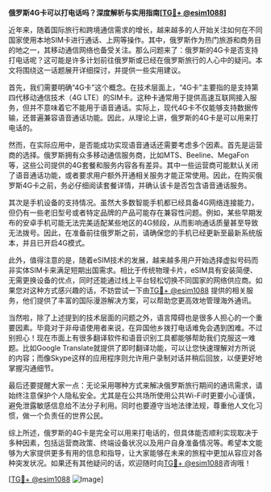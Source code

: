 **俄罗斯4G卡可以打电话吗？深度解析与实用指南[[TG💪+ @esim1088](https://t.me/s/esim1088)]**

近年来，随着国际旅行和跨境通信需求的增长，越来越多的人开始关注如何在不同国家使用本地SIM卡进行通话、上网等操作。其中，俄罗斯作为热门旅游和商务目的地之一，其移动通信网络也备受关注。那么问题来了：俄罗斯的4G卡是否支持打电话呢？这可能是许多计划前往俄罗斯或已经在俄罗斯旅行的人心中的疑问。本文将围绕这一话题展开详细探讨，并提供一些实用建议。

首先，我们需要明确“4G卡”这个概念。在技术层面上，“4G卡”主要指的是支持第四代移动通信技术（4G LTE）的SIM卡。这种卡通常用于提供高速互联网接入服务，但并不意味着它不能用于语音通话。实际上，现代4G卡不仅能够支持数据传输，还普遍兼容语音通话功能。因此，从理论上讲，俄罗斯的4G卡是可以用来打电话的。

然而，在实际应用中，是否能成功实现语音通话还需要考虑多个因素。首先是运营商的选择。俄罗斯拥有众多移动通信服务商，比如MTS、Beeline、MegaFon等，这些公司提供的4G套餐和服务内容各有差异。其中一些运营商可能默认关闭了语音通话功能，或者要求用户额外开通相关服务才能正常使用。因此，在购买俄罗斯4G卡之前，务必仔细阅读套餐详情，并确认该卡是否包含语音通话服务。

其次是手机设备的支持情况。虽然大多数智能手机都已经具备4G网络连接能力，但仍有一些老旧型号或者特定品牌的产品可能存在兼容性问题。例如，某些早期发布的安卓手机可能无法完美适配某些地区的4G频段，从而影响通话质量甚至导致无法拨号。因此，在准备前往俄罗斯之前，请确保您的手机已经更新至最新系统版本，并且已开启4G模式。

此外，值得注意的是，随着eSIM技术的发展，越来越多用户开始选择虚拟号码而非实体SIM卡来满足短期出国需求。相比于传统物理卡片，eSIM具有安装简便、无需更换设备的优点，同时还能通过线上平台轻松切换不同国家的网络供应商。如果您对这种方式感兴趣的话，不妨尝试一下由[TG💪+ @esim1088](https://t.me/s/esim1088) 提供的相关服务，他们提供了丰富的国际漫游解决方案，可以帮助您更高效地管理海外通讯。

当然啦，除了上述提到的技术层面的问题之外，语言障碍也是很多人担心的一个重要因素。毕竟对于非母语使用者来说，在异国他乡拨打电话难免会遇到困难。不过别担心！现在市面上有很多翻译软件和语音识别工具都能够帮助我们克服这一难题。比如Google Translate就提供了即时翻译功能，可以让您快速理解对方所说的内容；而像Skype这样的应用程序则允许用户录制对话并稍后回放，以便更好地掌握沟通细节。

最后还要提醒大家一点：无论采用哪种方式来解决俄罗斯旅行期间的通讯需求，请始终注意保护个人隐私安全。尤其是在公共场所使用公共Wi-Fi时更要小心谨慎，避免泄露敏感信息给不法分子利用。同时也要遵守当地法律法规，尊重他人文化习惯，做一个负责任的世界公民。

综上所述，俄罗斯的4G卡是完全可以用来打电话的，但具体能否顺利实现取决于多种因素，包括运营商政策、终端设备状况以及用户自身准备情况等。希望本文能够为大家提供更多有用的信息和指导，让大家能够在未来的旅程中更加从容应对各种突发状况。如果还有其他疑问的话，欢迎随时向[TG💪+ @esim1088](https://t.me/s/esim1088)咨询哦！

[[TG💪+ @esim1088](https://t.me/s/esim1088) ![Image](https://i.postimg.cc/4NQfJmqS/Snipaste-2025-05-13-00-14-12.png)]